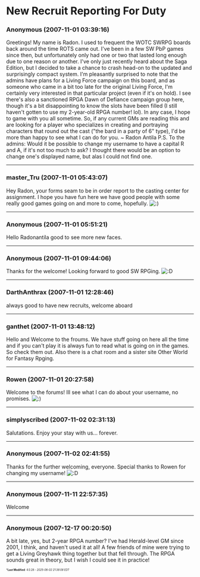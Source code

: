 # New Recruit Reporting For Duty

### **Anonymous** (2007-11-01 03:39:16)

Greetings!
My name is Radon. I used to frequent the WOTC SWRPG boards back around the time ROTS came out. I've been in a few SW PbP games since then, but unfortunately only had one or two that lasted long enough due to one reason or another. I've only just recently heard about the Saga Edition, but I decided to take a chance to crash head-on to the updated and surprisingly compact system. I'm pleasantly surprised to note that the admins have plans for a Living Force campaign on this board, and as someone who came in a bit too late for the original Living Force, I'm certainly very interested in that particular project (even if it's on hold). I see there's also a sanctioned RPGA Dawn of Defiance campaign group here, though it's a bit disappointing to know the slots have been filled (I still haven't gotten to use my 2-year-old RPGA number! lol).
In any case, I hope to game with you all sometime. So, if any current GMs are reading this and are looking for a player who specializes in creating and portraying characters that round out the cast ("the bard in a party of 6" type), I'd be more than happy to see what I can do for you.
~ Radon Antila
P.S. To the admins: Would it be possible to change my username to have a capital R and A, if it's not too much to ask? I thought there would be an option to change one's displayed name, but alas I could not find one.

---

### **master_Tru** (2007-11-01 05:43:07)

Hey Radon, your forms seam to be in order report to the casting center for assignment. I hope you have fun here we have good people with some really good games going on and more to come, hopefully. <!-- s:) -->![:)](https://i.ibb.co/8LPNcWCM/icon-e-smile.gif)<!-- s:) -->

---

### **Anonymous** (2007-11-01 05:51:21)

Hello Radonantila good to see more new faces.

---

### **Anonymous** (2007-11-01 09:44:06)

Thanks for the welcome! Looking forward to good SW RPGing. <!-- s:D -->![:D](https://i.ibb.co/MDcFvFDD/icon-e-biggrin.gif)<!-- s:D -->

---

### **DarthAnthrax** (2007-11-01 12:28:46)

always good to have new recruits, welcome aboard

---

### **ganthet** (2007-11-01 13:48:12)

Hello and Welcome to the froums. We have stuff going on here all the time and if you can't play it is always fun to read what is going on in the games. So check them out. Also there is a chat room and a sister site Other World for Fantasy Rpging.

---

### **Rowen** (2007-11-01 20:27:58)

Welcome to the forums! Ill see what I can do about your username, no promises. <!-- s:) -->![:)](https://i.ibb.co/8LPNcWCM/icon-e-smile.gif)<!-- s:) -->

---

### **simplyscribed** (2007-11-02 02:31:13)

Salutations. Enjoy your stay with us... forever.

---

### **Anonymous** (2007-11-02 02:41:55)

Thanks for the further welcoming, everyone. Special thanks to Rowen for changing my username! <!-- s:D -->![:D](https://i.ibb.co/MDcFvFDD/icon-e-biggrin.gif)<!-- s:D -->

---

### **Anonymous** (2007-11-11 22:57:35)

Welcome

---

### **Anonymous** (2007-12-17 00:20:50)

A bit late, yes, but 2-year RPGA number? I've had Herald-level GM since 2001, I think, and haven't used it at all! A few friends of mine were trying to get a Living Greyhawk thing together but that fell through. The RPGA sounds great in theory, but I wish I could see it in practice!



<span style="font-size: 0.5em;">***Last Modified**: 4.0.28 - *2025-06-02 21:38:08 EDT*</span>